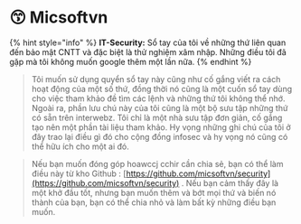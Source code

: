 # 😙 Micsoftvn

{% hint style="info" %}
**IT-Security:** Sổ tay của tôi về những thứ liên quan đến bảo mật CNTT và đặc biệt là thử nghiệm xâm nhập. Những điều tôi đã gặp mà tôi không muốn google thêm một lần nữa.
{% endhint %}

> Tôi muốn sử dụng quyển sổ tay này cũng như cố gắng viết ra cách hoạt động của một số thứ, đồng thời nó cũng là một cuốn sổ tay dùng cho việc tham khảo đề tìm các lệnh và những thứ tôi không thể nhớ. Ngoài ra, phần lưu chú này của tôi cũng là một bộ sưu tập những thứ có sẵn trên interwebz. Tôi chỉ là một nhà sưu tập đơn giản, cố gắng tạo nên một phần tài liệu tham khảo. Hy vọng những ghi chú của tôi ở đây trao lại điều gì đó cho cộng đồng infosec và hy vọng nó cũng có thể hữu ích cho một ai đó.

> Nếu bạn muốn đóng góp hoawccj cchir cần chia sẻ, bạn có thể làm điều này từ kho Github : [https://github.com/micsoftvn/security](https://github.com/micsoftvn/security) . Nếu bạn cảm thấy đây là một khở đầu tốt, nhưng bạn muốn thêm và bớt mọi thứ và biến nó thành của bạn, bạn có thể chia nhỏ và làm bất kỳ những điều bạn muốn.

